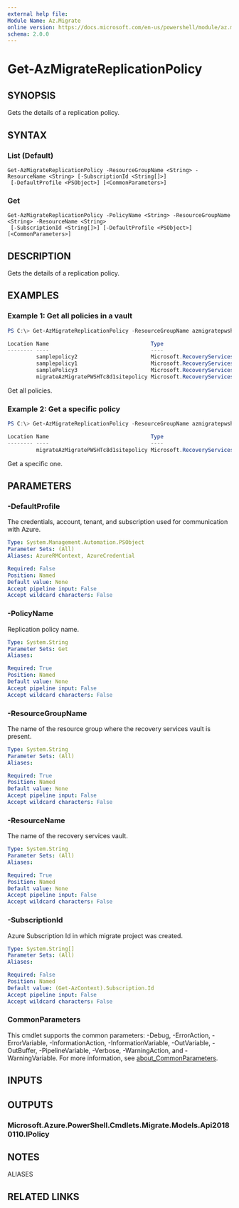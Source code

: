 ```yaml
---
external help file:
Module Name: Az.Migrate
online version: https://docs.microsoft.com/en-us/powershell/module/az.migrate/get-azmigratereplicationpolicy
schema: 2.0.0
---
```


# Get-AzMigrateReplicationPolicy

## SYNOPSIS
Gets the details of a replication policy.

## SYNTAX

### List (Default)
```
Get-AzMigrateReplicationPolicy -ResourceGroupName <String> -ResourceName <String> [-SubscriptionId <String[]>]
 [-DefaultProfile <PSObject>] [<CommonParameters>]
```

### Get
```
Get-AzMigrateReplicationPolicy -PolicyName <String> -ResourceGroupName <String> -ResourceName <String>
 [-SubscriptionId <String[]>] [-DefaultProfile <PSObject>] [<CommonParameters>]
```

## DESCRIPTION
Gets the details of a replication policy.

## EXAMPLES

### Example 1: Get all policies in a vault
```powershell
PS C:\> Get-AzMigrateReplicationPolicy -ResourceGroupName azmigratepwshtestasr13072020 -ResourceName AzMigrateTestProjectPWSH02aarsvault

Location Name                                Type
-------- ----                                ----
         samplepolicy2                       Microsoft.RecoveryServices/vaults/replicationPolicies
         samplepolicy1                       Microsoft.RecoveryServices/vaults/replicationPolicies
         samplePolicy3                       Microsoft.RecoveryServices/vaults/replicationPolicies
         migrateAzMigratePWSHTc8d1sitepolicy Microsoft.RecoveryServices/vaults/replicationPolicies
```

Get all policies.

### Example 2: Get a specific policy
```powershell
PS C:\> Get-AzMigrateReplicationPolicy -ResourceGroupName azmigratepwshtestasr13072020 -ResourceName AzMigrateTestProjectPWSH02aarsvault -PolicyName  migrateAzMigratePWSHTc8d1sitepolicy

Location Name                                Type
-------- ----                                ----
         migrateAzMigratePWSHTc8d1sitepolicy Microsoft.RecoveryServices/vaults/replicationPolicies
```

Get a specific one.

## PARAMETERS

### -DefaultProfile
The credentials, account, tenant, and subscription used for communication with Azure.

```yaml
Type: System.Management.Automation.PSObject
Parameter Sets: (All)
Aliases: AzureRMContext, AzureCredential

Required: False
Position: Named
Default value: None
Accept pipeline input: False
Accept wildcard characters: False
```

### -PolicyName
Replication policy name.

```yaml
Type: System.String
Parameter Sets: Get
Aliases:

Required: True
Position: Named
Default value: None
Accept pipeline input: False
Accept wildcard characters: False
```

### -ResourceGroupName
The name of the resource group where the recovery services vault is present.

```yaml
Type: System.String
Parameter Sets: (All)
Aliases:

Required: True
Position: Named
Default value: None
Accept pipeline input: False
Accept wildcard characters: False
```

### -ResourceName
The name of the recovery services vault.

```yaml
Type: System.String
Parameter Sets: (All)
Aliases:

Required: True
Position: Named
Default value: None
Accept pipeline input: False
Accept wildcard characters: False
```

### -SubscriptionId
Azure Subscription Id in which migrate project was created.

```yaml
Type: System.String[]
Parameter Sets: (All)
Aliases:

Required: False
Position: Named
Default value: (Get-AzContext).Subscription.Id
Accept pipeline input: False
Accept wildcard characters: False
```

### CommonParameters
This cmdlet supports the common parameters: -Debug, -ErrorAction, -ErrorVariable, -InformationAction, -InformationVariable, -OutVariable, -OutBuffer, -PipelineVariable, -Verbose, -WarningAction, and -WarningVariable. For more information, see [about_CommonParameters](http://go.microsoft.com/fwlink/?LinkID=113216).

## INPUTS

## OUTPUTS

### Microsoft.Azure.PowerShell.Cmdlets.Migrate.Models.Api20180110.IPolicy

## NOTES

ALIASES

## RELATED LINKS

